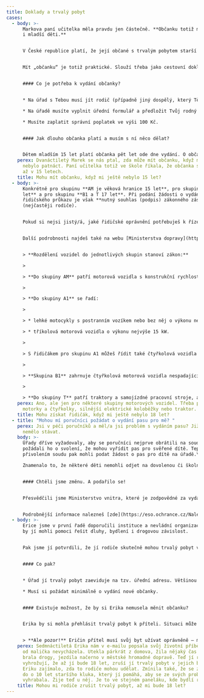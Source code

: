 ```yaml
---
title: Doklady a trvalý pobyt
cases:
  - body: >-
      Markova paní učitelka měla pravdu jen částečně. **Občanku totiž mohou mít
      i mladší děti.**


      V České republice platí, že její občané s trvalým pobytem starší 15 let **mají povinnost** mít občanku. Mladší děti občanku mít **nemusí, ale mohou.** 


      Mít „občanku“ je totiž praktické. Slouží třeba jako cestovní doklad v zemích Evropské unie. Nemusíš tak mít pas, abys jel/a třeba do Rakouska, na Slovensko, do Chorvatska nebo do Francie. Občanskou také můžeš prokázat svůj věk – třeba když si budeš kupovat žákovskou jízdenku na autobus nebo dětskou vstupenku na koupaliště.


      #### Co je potřeba k vydání občanky?


      * Na úřad s Tebou musí jít rodič (případně jiný dospělý, který Tě má v péči a zastupuje Tě ze zákona nebo na základě rozhodnutí soudu – např. poručník, pěstoun, nebo ředitel dětského domova).

      * Na úřadě musíte vyplnit úřední formulář a předložit Tvůj rodný list. Pokud si úřad není jistý Tvým státním občanstvím, může požadovat i doložení osvědčení o státním občanství.

      * Musíte zaplatit správní poplatek ve výši 100 Kč.


      #### Jak dlouho občanka platí a musím s ní něco dělat?


      Dětem mladším 15 let platí občanka pět let ode dne vydání. O občanku se taky musíš starat. Zákon říká, že bys ji měl/a chránit před ztrátou, odcizením, zničením nebo nebezpečím zneužití.
    perex: Dvanáctiletý Marek se nás ptal, zda může mít občanku, když mu ještě
      nebylo patnáct. Paní učitelka totiž ve škole říkala, že občanka se vydává
      až v 15 letech.
    title: Mohu mít občanku, když mi ještě nebylo 15 let?
  - body: >-
      Konkrétně pro skupinu **AM je věková hranice 15 let**, pro skupinu **A1 16
      let** a pro skupinu **B1 a T 17 let**. Při podání žádosti o vydání
      řidičského průkazu je však **nutný souhlas (podpis) zákonného zástupce**
      (nejčastěji rodiče).


      Pokud si nejsi jistý/á, jaké řidičské oprávnění potřebuješ k řízení konkrétního vozidla, obrať se na kterýkoliv **registr řidičů** (tj. úřady obcí s rozšířenou působností, typicky městské úřady a magistráty). Při pokládání dotazu uveď technické specifikace vozidla, které chceš řídit – počet kol, typ motoru (spalovací či elektrický), výkon motoru, zdvihový objem válců, hmotnost vozidla atd.. 


      Další podrobnosti najdeš také na webu [Ministerstva dopravy](https://www.mdcr.cz/Zivotni-situace/Ridicske-prukazy/Cesky-RP). 


      > **Rozdělení vozidel do jednotlivých skupin stanoví zákon:**

      >

      > **Do skupiny AM** patří motorová vozidla s konstrukční rychlostí do 45 km/h. Dvoukolová vozidla jsou dále omezena objemem válců spalovacího motoru do 50 cm3 a výkonem elektrického motoru do 4 kW. Do této kategorie tak mohou patřit i některé elektrické koloběžky. Obdobné omezení platí pro tříkolová vozidla. Vozidla čtyřkolová jsou pak omezena hmotností v nenaloženém stavu do 350 kg a motorem do 50 cm3 nebo jiným motorem s výkonem do 4 kW. 

      >

      > **Do skupiny A1** se řadí:

      >

      > * lehké motocykly s postranním vozíkem nebo bez něj o výkonu nejvýše 11 kW a s poměrem výkonu/hmotnosti nejvýše 0,1 kW/kg a se zdvihovým objemem spalovacího motoru nepřevyšujícím 125 cm3,

      > * tříkolová motorová vozidla o výkonu nejvýše 15 kW.

      >

      > S řidičákem pro skupinu A1 můžeš řídit také čtyřkolová vozidla o výkonu motoru do 15 kW, s hmotností v nenaloženém stavu do 400 kg a se zdvihovým objemem spalovacího motoru do 125 cm3.

      >

      > **Skupina B1** zahrnuje čtyřkolová motorová vozidla nespadající do skupiny AM, jejichž výkon není větší než 15 kW a hmotnost v nenaloženém stavu nepřevyšuje 400 kg nebo 550 kg u vozidel určených k přepravě zboží. S řidičákem pro skupinu B1 můžeš řídit i tříkolová vozidla ze skupiny AM.

      >

      > **Do skupiny T** patří traktory a samojízdné pracovní stroje, a to i s přípojným vozidlem.
    perex: Ano, ale jen pro některé skupiny motorových vozidel. Třeba pro menší
      motorky a čtyřkolky, silnější elektrické koloběžky nebo traktor.
    title: Mohu získat řidičák, když mi ještě nebylo 18 let?
  - title: "Mohou mí poručníci požádat o vydání pasu pro mě? "
    perex: Jsi v péči poručníků a měl/a jsi problém s vydáním pasu? Již by se to
      nemělo stávat.
    body: >-
      Úřady dříve vyžadovaly, aby se poručníci nejprve obrátili na soud a
      požádali ho o svolení, že mohou vyřídit pas pro svěřené dítě. Teprve s
      přivolením soudu pak mohli podat žádost o pas pro dítě na úřadě.\

      Znamenalo to, že některé děti nemohli odjet na dovolenou či školní zájezd do zahraničí, protože soud o žádosti poručníků nestihl včas rozhodnout.


      #### Chtěli jsme změnu. A podařilo se!


      Přesvědčili jsme Ministerstvo vnitra, které je zodpovědné za vydávání dokladů, že požadavek úřadů nemá oporu v zákoně. Od podzimu 2018 tak úřady nevyžadují, aby poručníci k žádosti o pas pro svěřené dítě dokládali rozhodnutí soudu. Poručníci tak mohou žádat o pas rovnou, sami a bez dalšího. 


      Podrobnější informace nalezneš [zde](https://eso.ochrance.cz/Nalezene/Edit/6132).
  - body: >-
      Erice jsme v první řadě doporučili instituce a nevládní organizace, které
      by jí mohli pomoci řešit dluhy, bydlení i drogovou závislost. 


      Pak jsme jí potvrdili, že jí rodiče skutečně mohou trvalý pobyt v jejich bytě zrušit (přesněji podat návrh na zrušení údaje o místu jejího trvalého pobytu). Zákon k takovému úkonu stanovuje dvě podmínky. Obě dvě pravděpodobně po nabytí plnoletosti splní – rodiče jí nedovolí v jejich bytě bydlet (čímž zanikne její užívací právo k bytu) a fakticky nebude v jejich bytě bydlet.


      #### Co pak?


      * Úřad jí trvalý pobyt zaeviduje na tzv. úřední adresu. Většinou se jedná o adresu městského úřadu, magistrátu nebo úřadu městské části.  

      * Musí si požádat minimálně o vydání nové občanky. 


      #### Existuje možnost, že by si Erika nemusela měnit občanku?


      Erika by si mohla přehlásit trvalý pobyt k příteli. Situaci může malinko zkomplikovat to, že žije v domě na stejné adrese. Na úřadech občas nevědí, jak tuto situaci řešit. Místo trvalého pobytu je totiž evidováno k číslu domu, nikoliv k bytu. Takže vlastně ani nejde o změnu. Ale je třeba o tom sepsat protokol a vyžádat si jeho kopii. Pokud to Erika udělá, nebude si muset žádat o novou občanku. 


      > **Ale pozor!** Eričin přítel musí svůj byt užívat oprávněně – měl by být jeho majitelem, nebo v něm bydlet na základě smlouvy s majitelem. Zároveň je nejlepší, pokud Erika půjde na úřad spolu s přítelem. Přítel musí souhlasit, že u něj může bydlet, a že jí dává souhlas se „změnou místa trvalého pobytu“.
    perex: Sedmnáctiletá Erika nám v e-mailu popsala svůj životní příběh. S rodiči
      od malička nevycházela. Utekla párkrát z domova, žila nějaký čas s partou,
      brala drogy, jezdila načerno v městské hromadné dopravě. Teď jí rodiče
      vyhrožují, že až jí bude 18 let, zruší jí trvalý pobyt v jejich bytě.
      Eriku zajímalo, zda to rodiče mohou udělat. Zmínila také, že se zamilovala
      do o 10 let staršího kluka, který jí pomáhá, aby se ze svých problémů
      vyhrabala. Žije teď u něj. Je to ve stejném paneláku, kde bydlí rodiče.
    title: Mohou mi rodiče zrušit trvalý pobyt, až mi bude 18 let?
---
```

